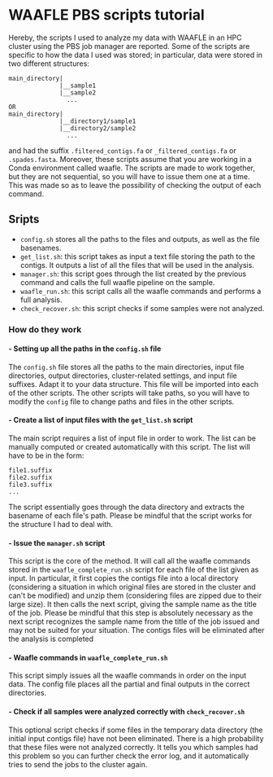 # WAAFLE PBS scripts tutorial
Hereby, the scripts I used to analyze my data with WAAFLE in an HPC cluster using the PBS job manager are reported. Some of the scripts are specific to how the data I used was stored; in particular, data were stored in two different structures:  
```
main_directory|
              |__sample1
              |__sample2
                ...
OR
main_directory|
              |__directory1/sample1
              |__directory2/sample2
                ...
```
and had the suffix `.filtered_contigs.fa` or `_filtered_contigs.fa` or `.spades.fasta`.
Moreover, these scripts assume that you are working in a Conda environment called waafle. The scripts are made to work together, but they are not sequential, so you will have to issue them one at a time. This was made so as to leave the possibility of checking the output of each command. 

## Sripts
- `config.sh` stores all the paths to the files and outputs, as well as the file basenames.
- `get_list.sh`: this script takes as input a text file storing the path to the contigs. It outputs a list of all the files that will be used in the analysis.
- `manager.sh`: this script goes through the list created by the previous command and calls the full waafle pipeline on the sample.
- `waafle_run.sh`: this script calls all the waafle commands and performs a full analysis.
- `check_recover.sh`: this script checks if some samples were not analyzed.

### How do they work

#### - Setting up all the paths in the `config.sh` file

The `config.sh` file stores all the paths to the main directories, input file directories, output directories, cluster-related settings, and input file suffixes. Adapt it to your data structure.
This file will be imported into each of the other scripts. The other scripts will take paths, so you will have to modify the `config` file to change paths and files in the other scripts.

#### - Create a list of input files with the `get_list.sh` script

The main script requires a list of input file in order to work. The list can be manually computed or created automatically with this script. The list will have to be in the form:
```
file1.suffix
file2.suffix
file3.suffix
...
```
The script essentially goes through the data directory and extracts the basename of each file's path. Please be mindful that the script works for the structure I had to deal with.

#### - Issue the `manager.sh` script
This script is the core of the method. It will call all the waafle commands stored in the `waafle_complete_run.sh` script for each file of the list given as input.
In particular, it first copies the contigs file into a local directory (considering a situation in which original files are stored in the cluster and can't be modified) and unzip them (considering files are zipped due to their large size). It then calls the next script, giving the sample name as the title of the job. Please be mindful that this step is absolutely necessary as the next script recognizes the sample name from the title of the job issued and may not be suited for your situation. The contigs files will be eliminated after the analysis is completed

#### - Waafle commands in `waafle_complete_run.sh`
This script simply issues all the waafle commands in order on the input data. The config file places all the partial and final outputs in the correct directories.

#### - Check if all samples were analyzed correctly with `check_recover.sh`
This optional script checks if some files in the temporary data directory (the initial input contigs file) have not been eliminated. There is a high probability that these files were not analyzed correctly. It tells you which samples had this problem so you can further check the error log, and it automatically tries to send the jobs to the cluster again.
